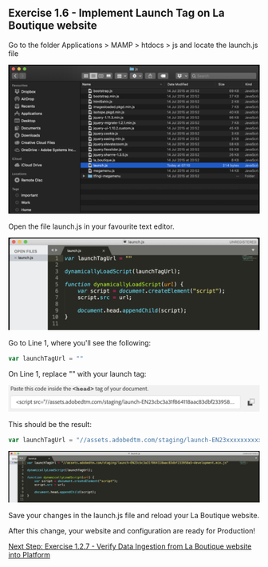 ## Exercise 1.6 - Implement Launch Tag on La Boutique website

Go to the folder Applications > MAMP > htdocs > js and locate the launch.js file

![Launch Setup](./images/launchjs.png)

Open the file launch.js in your favourite text editor.

![Launch Setup](./images/launchjstext.png)

Go to Line 1, where you'll see the following:

```javascript
var launchTagUrl = ""
```

On Line 1, replace "" with your launch tag:

![Launch Setup](./images/launchtagsite.png)

This should be the result:

```javascript
var launchTagUrl = "//assets.adobedtm.com/staging/launch-EN23xxxxxxxxxxxxxxxxxxxxxxxxx-development.min.js"
```

![Launch Setup](./images/launchjstagok.png)

Save your changes in the launch.js file and reload your La Boutique website.

After this change, your website and configuration are ready for Production!

[Next Step: Exercise 1.2.7 - Verify Data Ingestion from La Boutique website into Platform](./ex7.md)



